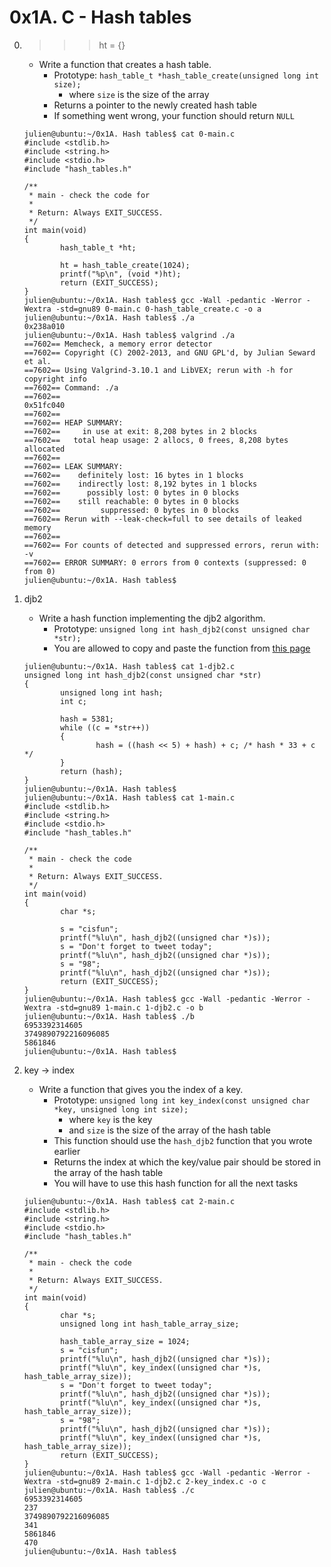 # 0x1A. C - Hash tables

0. >>> ht = {}
	- Write a function that creates a hash table.
		- Prototype: `hash_table_t *hash_table_create(unsigned long int size);`
			- where `size` is the size of the array
		- Returns a pointer to the newly created hash table
		- If something went wrong, your function should return `NULL`
	```
	julien@ubuntu:~/0x1A. Hash tables$ cat 0-main.c 
	#include <stdlib.h>
	#include <string.h>
	#include <stdio.h>
	#include "hash_tables.h"

	/**
	 * main - check the code for
	 *
	 * Return: Always EXIT_SUCCESS.
	 */
	int main(void)
	{
    		hash_table_t *ht;

    		ht = hash_table_create(1024);
    		printf("%p\n", (void *)ht);
    		return (EXIT_SUCCESS);
	}
	julien@ubuntu:~/0x1A. Hash tables$ gcc -Wall -pedantic -Werror -Wextra -std=gnu89 0-main.c 0-hash_table_create.c -o a
	julien@ubuntu:~/0x1A. Hash tables$ ./a 
	0x238a010
	julien@ubuntu:~/0x1A. Hash tables$ valgrind ./a
	==7602== Memcheck, a memory error detector
	==7602== Copyright (C) 2002-2013, and GNU GPL'd, by Julian Seward et al.
	==7602== Using Valgrind-3.10.1 and LibVEX; rerun with -h for copyright info
	==7602== Command: ./a
	==7602== 
	0x51fc040
	==7602== 
	==7602== HEAP SUMMARY:
	==7602==     in use at exit: 8,208 bytes in 2 blocks
	==7602==   total heap usage: 2 allocs, 0 frees, 8,208 bytes allocated
	==7602== 
	==7602== LEAK SUMMARY:
	==7602==    definitely lost: 16 bytes in 1 blocks
	==7602==    indirectly lost: 8,192 bytes in 1 blocks
	==7602==      possibly lost: 0 bytes in 0 blocks
	==7602==    still reachable: 0 bytes in 0 blocks
	==7602==         suppressed: 0 bytes in 0 blocks
	==7602== Rerun with --leak-check=full to see details of leaked memory
	==7602== 
	==7602== For counts of detected and suppressed errors, rerun with: -v
	==7602== ERROR SUMMARY: 0 errors from 0 contexts (suppressed: 0 from 0)
	julien@ubuntu:~/0x1A. Hash tables$
	```

1. djb2
	- Write a hash function implementing the djb2 algorithm.
		- Prototype: `unsigned long int hash_djb2(const unsigned char *str);`
		- You are allowed to copy and paste the function from [this page](https://gist.github.com/papamuziko/7bb52dfbb859fdffc4bd0f95b76f71e8 'github gist')
	```
	julien@ubuntu:~/0x1A. Hash tables$ cat 1-djb2.c 
	unsigned long int hash_djb2(const unsigned char *str)
	{
    		unsigned long int hash;
    		int c;

    		hash = 5381;
    		while ((c = *str++))
    		{
        			hash = ((hash << 5) + hash) + c; /* hash * 33 + c */
    		}
    		return (hash);
	}
	julien@ubuntu:~/0x1A. Hash tables$ 
	julien@ubuntu:~/0x1A. Hash tables$ cat 1-main.c 
	#include <stdlib.h>
	#include <string.h>
	#include <stdio.h>
	#include "hash_tables.h"

	/**
	 * main - check the code
	 *
	 * Return: Always EXIT_SUCCESS.
	 */
	int main(void)
	{
    		char *s;

    		s = "cisfun";
    		printf("%lu\n", hash_djb2((unsigned char *)s));
    		s = "Don't forget to tweet today";
    		printf("%lu\n", hash_djb2((unsigned char *)s));
    		s = "98";
    		printf("%lu\n", hash_djb2((unsigned char *)s));
    		return (EXIT_SUCCESS);
	}
	julien@ubuntu:~/0x1A. Hash tables$ gcc -Wall -pedantic -Werror -Wextra -std=gnu89 1-main.c 1-djb2.c -o b
	julien@ubuntu:~/0x1A. Hash tables$ ./b 
	6953392314605
	3749890792216096085
	5861846
	julien@ubuntu:~/0x1A. Hash tables$ 
	```

2. key -> index
	- Write a function that gives you the index of a key.
		- Prototype: `unsigned long int key_index(const unsigned char *key, unsigned long int size);`
			- where `key` is the key
			- and `size` is the size of the array of the hash table
		- This function should use the `hash_djb2` function that you wrote earlier
		- Returns the index at which the key/value pair should be stored in the array of the hash table
		- You will have to use this hash function for all the next tasks
	```
	julien@ubuntu:~/0x1A. Hash tables$ cat 2-main.c 
	#include <stdlib.h>
	#include <string.h>
	#include <stdio.h>
	#include "hash_tables.h"

	/**
	 * main - check the code
	 *
	 * Return: Always EXIT_SUCCESS.
	 */
	int main(void)
	{
    		char *s;
    		unsigned long int hash_table_array_size;

    		hash_table_array_size = 1024;
    		s = "cisfun";
    		printf("%lu\n", hash_djb2((unsigned char *)s));
    		printf("%lu\n", key_index((unsigned char *)s, hash_table_array_size));
    		s = "Don't forget to tweet today";
    		printf("%lu\n", hash_djb2((unsigned char *)s));
    		printf("%lu\n", key_index((unsigned char *)s, hash_table_array_size));
    		s = "98";
    		printf("%lu\n", hash_djb2((unsigned char *)s));
    		printf("%lu\n", key_index((unsigned char *)s, hash_table_array_size));  
    		return (EXIT_SUCCESS);
	}
	julien@ubuntu:~/0x1A. Hash tables$ gcc -Wall -pedantic -Werror -Wextra -std=gnu89 2-main.c 1-djb2.c 2-key_index.c -o c
	julien@ubuntu:~/0x1A. Hash tables$ ./c 
	6953392314605
	237
	3749890792216096085
	341
	5861846
	470
	julien@ubuntu:~/0x1A. Hash tables$ 
	```
